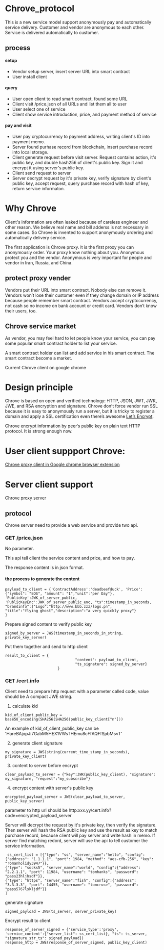 # Chrove_protocol
This is a new service model support anonymously pay and automatically service delivery. Customer and vendor are anonymous to  each other. Service is delivered automatically to customer.
## process
#### setup
* Vendor setup server, insert server URL into smart contract
* User install client
#### query
* User open client to read smart contract, found some URL
* Client visit /price.json of all URLs  and list them all to user
* User select one of service
* Client show service introduction, price, and payment method of service

#### pay and visit

* User pay cryptocurrency to payment address, writing client's ID into payment memo.
* Server found purhase record from blockchain, insert purchase record into local storage.
* Client generate request before visit server. Request contains action, it's public key, and double hash256 of client's public key. Sign it and encrypt it using server's public key.
* Client send request to server
* Server decrypt request by it's private key, verify signature by client's public key, accept request, query purchase record with hash of key, return service informaton.

# Why Chrove
Client's information are often leaked because of careless engineer and other reason. We believe real name and bill adderss is not necessary in some cases. So Chrove is invented to support anonymously ordering and automatically delivery service.

The first application is Chrove proxy. It is the first proxy you can anonymously order. Your proxy know nothing about you. Anonymous protect you and the vendor. Anonymous is very important for people and vendor in Iran, Russia, and China.

## protect proxy vender
Vendors put their URL into smart contract. Nobody else can remove it. 
Vendors won’t lose their customer even if they change domain or IP address because people remember smart contract.
Vendors accept cryptocurrency, not cash so no income on bank account or credit card. Vendors don’t know their users, too.

## Chrove service market
As vendor, you may feel hard to let people know your service, you can pay some popular smart contract holder to list your service.

A smart contract holder can list and add service in his smart contract. The smart contract become a market.

Current Chrove client on google chrome
# Design principle

Chrove is based on open and verified technology: HTTP, JSON, JWT, JWK, JWE, and RSA encryption and signature.
Chrove don’t force vendor run SSL because it is easy to anonymously run a server, but it is tricky to register a domain and apply a SSL certification even there’s awesome [Let’s Encrypt](https://letsencrypt.org/).

Chrove encrypt information by peer’s public key on plain text HTTP protocol. It is strong enough now.

# User client suppport Chrove:

[Chrove proxy client in Google chrome browser extension](https://chrome.google.com/webstore/detail/chrove/bgbfndcenmhjccmfedpoknepjbfmolib)

# Server client support 
[Chrove proxy server]()


## protocol
Chrove server need to provide a web service and provide two api.

### GET /price.json
No parameter.

This api tell client the service content and price, and how to pay.

The response content is in json format.
#### the process to generate the content
```
payload_to_client = {'ContractAddress':'deadbeefduck', 'Price':{"symbol": "EOS", "amount": "1","unit":"per Day"}, 
'PublicKey':JWK_of_server_public, 'PublicKeyEnc':JWK_of_server_public_enc, "ts":timestamp_in_seconds, 
"brandinfo":{"Logo":"http://www.bbb.zzz/logo.pn",
"title":"flying ghost","description":"a very quickly proxy"}
}
```
Prepare signed content to verify public key
```
signed_by_server = JWS(timestamp_in_seconds_in_string, private_key_server)
```
Put them together and send to http client
```
result_to_client = { 
                                "content": payload_to_client,
                                "ts_signature": signed_by_server}
                        }
```

### GET /cert.info
Client need to prepare http request with a parameter called code, value should be A compact JWE string.
1. calculate kid
```
kid_of_client_public_key = base58_encoding(SHA256(SHA256(public_key_client["n"]))
```
An example of kid_of_client_public_key can be 'HareBAjopJi7GabM5HEX1VWsTHEmu8cFfAQFfSpbMsvT'
                  
2. generate client signature
```
my_signature = JWS(string(current_time_stamp_in_seconds), private_key_client)
```
3. content to server before encrypt
```
clear_payload_to_server = {"key":JWK(public_key_client), "signature": my_signature, "request":"my_subscribe"}
```
4. encrypt content with server's public key
```
encrypted_payload_server = JWE(clear_payload_to_server, public_key_server)
```

parameter to http url should be http:xxx.yy/cert.info?code=encrypted_payload_server

Server will decrypt the request by it's private key, then verify the signature. Then server will hash the RSA public key and use the result as key to match purchase record, because client will pay server and write hash in memo. If server find matching redord, server will use the api to tell customer the service information.
```
 ss_cert_list = [{"type": "ss", "server_name":"hello", "config":{"address": "1.1.1.1", "port": 1984, "method": "aes-cfb-256", "key": "romanholidy3947"}},
{"type": "socks5", "server_name":"world", "config":{"address": "2.2.1.1", "port": 11984, "username": "tomhanks", "password": "pass23hljhsdf"}},
{"type": "https", "server_name":"fish", "config":{"address": "3.3.3.3", "port": 14455, "username": "tomcruse", "password": "pass5767lskljdf"}}
]
```
generate signature
```
signed_payload = JWS(ts_server, server_private_key)
```
Encrypt result to client
```
response_of_server_signed = {'service_type':'proxy', 'service_content':{"server_list": ss_cert_list}, "ts": ts_server, "signature_str_ts": signed_payload})
response_http = JWE(response_of_server_signed, public_key_client)
```
